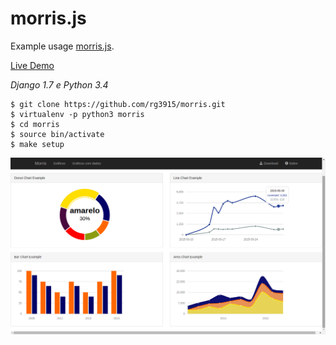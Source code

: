 # morris.js

Example usage [morris.js][0].

[Live Demo][1]

*Django 1.7 e Python 3.4*

	$ git clone https://github.com/rg3915/morris.git
	$ virtualenv -p python3 morris
	$ cd morris
	$ source bin/activate
	$ make setup

![alt](screenshot.png)

[0]: http://morrisjs.github.io/morris.js/
[1]: http://rg3915.github.io/morris/